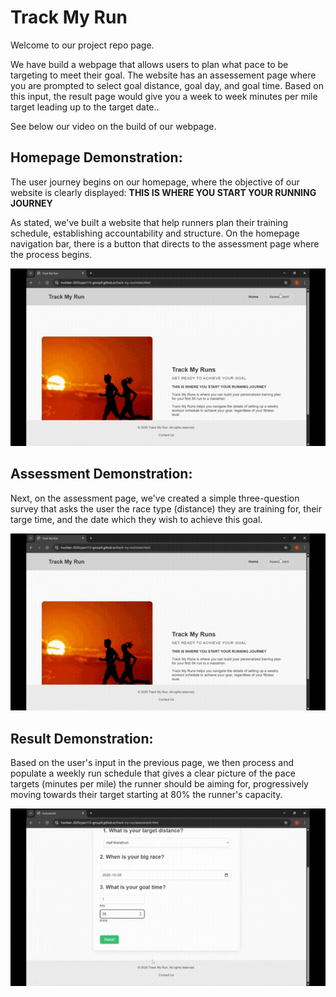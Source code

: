 # **Track My Run**
Welcome to our project repo page.

We have build a webpage that allows users to plan what pace to be targeting to meet their goal. The website has an assessement page where you are prompted to select goal distance, goal day, and goal time. Based on this input, the result page would give you a week to week minutes per mile target leading up to the target date..

See below our video on the build of our webpage.

 ## Homepage Demonstration:
The user journey begins on our homepage, where the objective of our website is clearly displayed: **THIS IS WHERE YOU START YOUR RUNNING JOURNEY**

As stated, we've built a website that help runners plan their training schedule, establishing accountability and structure. On the homepage navigation bar, there is a button that directs to the assessment page where the process begins.

![til](https://github.com/humber-2025cpan113-group9/track-my-run/blob/main/assets/welcome.gif)

 ## Assessment Demonstration:
Next, on the assessment page, we've created a simple three-question survey that asks the user the race type (distance) they are training for, their targe time, and the date which they wish to achieve this goal.

![til](https://github.com/humber-2025cpan113-group9/track-my-run/blob/main/assets/assessment.gif)

## Result Demonstration:
Based on the user's input in the previous page, we then process and populate a weekly run schedule that gives a clear picture of the pace targets (minutes per mile) the runner should be aiming for, progressively moving towards their target starting at 80% the runner's capacity.

![til](https://github.com/humber-2025cpan113-group9/track-my-run/blob/main/assets/result.gif)
